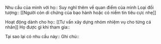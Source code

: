 Nhu cầu của mình với họ:: Suy nghĩ thêm về quan điểm của mình
Loại đối tượng:: [[Người còn di chứng của bạo hành hoặc có niềm tin tiêu cực nhẹ]]

Hoạt động dành cho họ:: [[Tư vấn xây dựng nhóm nhiệm vụ cho từng cá nhân]]
Họ được gì khi tham gia:: 

Tại sao lại có nhu cầu này:: 
Ghi chú:: 
